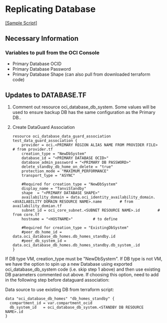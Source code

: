 # Replicating Database

[[Sample Script]](/Terraform/sample_project/database.tf)

## Necessary Information

### Variables to pull from the OCI Console
             
- Primary Database OCID
- Primary Database Password
- Primary Database Shape (can also pull from downloaded terraform code)

## Updates to DATABASE.TF

1. Comment out resource oci_database_db_system. Some values will be used to ensure backup DB has the same configuration as the Primary DB..

2. Create DataGuard Association
    ```
    resource oci_database_data_guard_association test_data_guard_association {
        provider = oci.<PRIMARY REGION ALIAS NAME FROM PROVIDER FILE>       # from provider.tf
        creation_type = "NewDbSystem" 
        database_id = "<PRIMARY DATABASE OCID>"
        database_admin_password = "<PRIMARY DB PASSWORD>"
        delete_standby_db_home_on_delete = "true"
        protection_mode = "MAXIMUM_PERFORMANCE"
        transport_type = "ASYNC"

        #Required for creation_type = "NewDbSystem"
        display_name = "TanviStandby"
        shape  = "<PRIMARY DATABASE SHAPE>"
        availability_domain = data.oci_identity_availability_domain.<AVAILABILITY DOMAIN RESOURCE NAME>.name        # from availability_domian.tf
        subnet_id = oci_core_subnet.<SUBNET RESOURCE NAME>.id        # from core.tf
        hostname = "<HOSTNAME>"         # to define

        #Required for creation_type = "ExistingDbSystem"
        #peer_db_home_id = data.oci_database_db_homes.db_homes_standby.id
        #peer_db_system_id = data.oci_database_db_homes.db_homes_standby.db_system_.id
    }
    ```

If DB type VM, creation_type must be "NewDbSystem". If DB type is not VM, we have the option to spin up a new Database using exported oci_database_db_system code (i.e. skip step 1 above) and then use existing DB parameters commented out above. If choosing this option, need to add in the following step before dataguard association:

Data source to use existing DB from terraform script:
```
data "oci_database_db_homes" "db_homes_standby" {
  compartment_id = var.compartment_ocid
  db_system_id   = oci_database_db_system.<STANDBY DB RESOURCE NAME>.id
}
```
